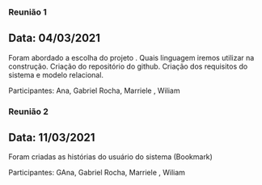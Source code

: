 ### Reunião 1

## Data: 04/03/2021

Foram abordado a escolha do projeto . Quais linguagem iremos utilizar na construção. Criação do repositório do github.
Criação dos requisitos do sistema e modelo relacional.

Participantes: Ana, Gabriel Rocha, Marriele , Wiliam


### Reunião 2

## Data: 11/03/2021

Foram criadas as histórias do usuário do sistema (Bookmark)

Participantes: GAna, Gabriel Rocha, Marriele , Wiliam

